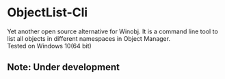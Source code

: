 # ObjectList-Cli
Yet another open source alternative for Winobj. It is a command line tool to list all objects in different namespaces in Object Manager. 
<br/>Tested on Windows 10(64 bit)

<h2>Note: Under development</h2>

